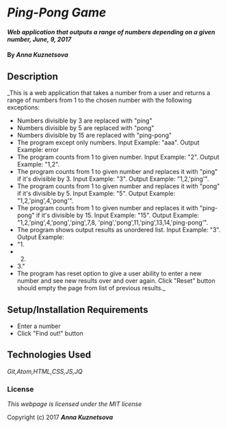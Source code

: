 # _Ping-Pong Game_

#### _Web application that outputs a range of numbers depending on a given number, June, 9, 2017_

#### By _Anna Kuznetsova_

## Description

_This is a web application that takes a number from a user and returns a range of numbers from 1 to the chosen number with the following exceptions:
* Numbers divisible by 3 are replaced with "ping"
* Numbers divisible by 5 are replaced with "pong"
* Numbers divisible by 15 are replaced with "ping-pong"
* The program except only numbers. Input Example: "aaa". Output Example: error
* The program counts from 1 to given number. Input Example: "2". Output Example: "1,2".
* The program counts from 1 to given number and replaces it with "ping" if it's divisible by 3. Input Example: "3". Output Example: "1,2,'ping'".
* The program counts from 1 to given number and replaces it with "pong" if it's divisible by 5. Input Example: "5". Output Example: "1,2,'ping',4,'pong'".
* The program counts from 1 to given number and replaces it with "ping-pong" if it's divisible by 15. Input Example: "15". Output Example: "1,2,'ping',4,'pong','ping',7,8, 'ping','pong',11,'ping',13,14,'ping-pong'".
* The program shows output results as unordered list. Input Example: "3". Output Example:
* "1.
* 2.
* 3."
* The program has reset option to give a user ability to enter a new number and see new results over and over again. Click "Reset" button should empty the page from list of previous results._

## Setup/Installation Requirements

* Enter a number
* Click "Find out!" button



## Technologies Used

_Git,Atom,HTML,CSS,JS,JQ_

### License

*This webpage is licensed under the MIT license*

Copyright (c) 2017 **_Anna Kuznetsova_**
